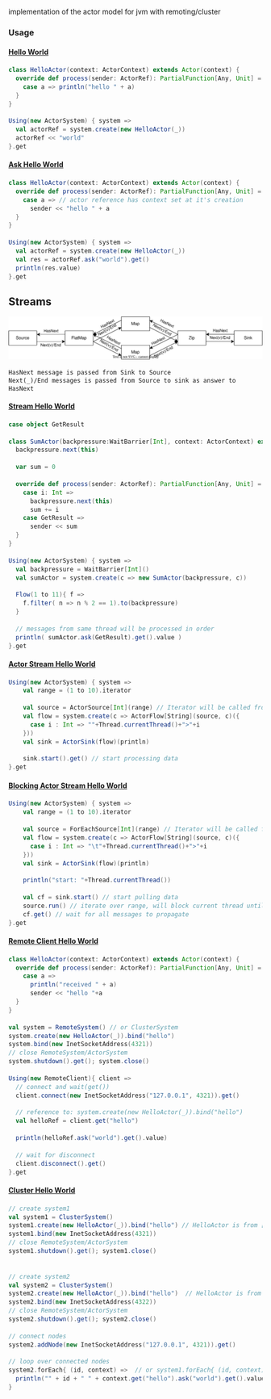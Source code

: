 implementation of the actor model for jvm with remoting/cluster

### Usage

#### [Hello World](https://github.com/shlax/wisp/tree/main/src/test/scala/org/wisp/test/tutorial/HelloWorld.scala)
```scala
class HelloActor(context: ActorContext) extends Actor(context) {
  override def process(sender: ActorRef): PartialFunction[Any, Unit] = {
    case a => println("hello " + a)
  }
}

Using(new ActorSystem) { system =>
  val actorRef = system.create(new HelloActor(_))
  actorRef << "world"
}.get 
```

#### [Ask Hello World](https://github.com/shlax/wisp/tree/main/src/test/scala/org/wisp/test/tutorial/AskHelloWorld.scala)
```scala
class HelloActor(context: ActorContext) extends Actor(context) {
  override def process(sender: ActorRef): PartialFunction[Any, Unit] = {
    case a => // actor reference has context set at it's creation 
      sender << "hello " + a
  }
}

Using(new ActorSystem) { system =>
  val actorRef = system.create(new HelloActor(_))
  val res = actorRef.ask("world").get()
  println(res.value)
}.get
```

## Streams

![stream](doc/stream.svg)

    HasNext message is passed from Sink to Source
    Next(_)/End messages is passed from Source to sink as answer to HasNext

#### [Stream Hello World](https://github.com/shlax/wisp/tree/main/src/test/scala/org/wisp/test/tutorial/StreamHelloWorld.scala)
```scala
case object GetResult

class SumActor(backpressure:WaitBarrier[Int], context: ActorContext) extends Actor(context) {
  backpressure.next(this)

  var sum = 0

  override def process(sender: ActorRef): PartialFunction[Any, Unit] = {
    case i: Int =>
      backpressure.next(this)
      sum += i
    case GetResult =>
      sender << sum
  }
}

Using(new ActorSystem) { system =>
  val backpressure = WaitBarrier[Int]()
  val sumActor = system.create(c => new SumActor(backpressure, c))

  Flow(1 to 11){ f =>
    f.filter( n => n % 2 == 1).to(backpressure)
  }

  // messages from same thread will be processed in order
  println( sumActor.ask(GetResult).get().value )
}.get
```

#### [Actor Stream Hello World](https://github.com/shlax/wisp/tree/main/src/test/scala/org/wisp/test/tutorial/ActorStreamHelloWorld.scala)
```scala
Using(new ActorSystem) { system =>
    val range = (1 to 10).iterator
    
    val source = ActorSource[Int](range) // Iterator will be called from multiple threads
    val flow = system.create(c => ActorFlow[String](source, c)({
      case i : Int => ""+Thread.currentThread()+">"+i
    }))
    val sink = ActorSink(flow)(println)
    
    sink.start().get() // start processing data
}.get
```

#### [Blocking Actor Stream Hello World](https://github.com/shlax/wisp/tree/main/src/test/scala/org/wisp/test/tutorial/BlockingActorStreamHelloWorld.scala)
```scala
Using(new ActorSystem) { system =>
    val range = (1 to 10).iterator
    
    val source = ForEachSource[Int](range) // Iterator will be called from current thread
    val flow = system.create(c => ActorFlow[String](source, c)({
      case i : Int => "\t"+Thread.currentThread()+">"+i
    }))
    val sink = ActorSink(flow)(println)
    
    println("start: "+Thread.currentThread())
    
    val cf = sink.start() // start pulling data
    source.run() // iterate over range, will block current thread until all elements are not send
    cf.get() // wait for all messages to propagate
}.get
```

#### [Remote Client Hello World](https://github.com/shlax/wisp/tree/main/src/test/scala/org/wisp/test/tutorial/RemotingHelloWorld.scala)
```scala
class HelloActor(context: ActorContext) extends Actor(context) {
  override def process(sender: ActorRef): PartialFunction[Any, Unit] = {
    case a =>
      println("received " + a)
      sender << "hello "+a
  }
}

val system = RemoteSystem() // or ClusterSystem
system.create(new HelloActor(_)).bind("hello")
system.bind(new InetSocketAddress(4321))
// close RemoteSystem/ActorSystem 
system.shutdown().get(); system.close()

Using(new RemoteClient){ client =>
  // connect and wait(get())
  client.connect(new InetSocketAddress("127.0.0.1", 4321)).get()

  // reference to: system.create(new HelloActor(_)).bind("hello")
  val helloRef = client.get("hello")
  
  println(helloRef.ask("world").get().value)

  // wait for disconnect
  client.disconnect().get()
}.get
```

#### [Cluster Hello World](https://github.com/shlax/wisp/tree/main/src/test/scala/org/wisp/test/tutorial/ClusterHelloWorld.scala)
```scala
// create system1
val system1 = ClusterSystem()
system1.create(new HelloActor(_)).bind("hello") // HelloActor is from [Remote client Hello World]
system1.bind(new InetSocketAddress(4321))
// close RemoteSystem/ActorSystem 
system1.shutdown().get(); system1.close()


// create system2
val system2 = ClusterSystem()
system2.create(new HelloActor(_)).bind("hello")  // HelloActor is from [Remote client Hello World]
system2.bind(new InetSocketAddress(4322))
// close RemoteSystem/ActorSystem 
system2.shutdown().get(); system2.close()

// connect nodes 
system2.addNode(new InetSocketAddress("127.0.0.1", 4321)).get()

// loop over connected nodes 
system2.forEach{ (id, context) =>  // or system1.forEach{ (id, context) => 
  println("" + id + " " + context.get("hello").ask("world").get().value)
}
```
